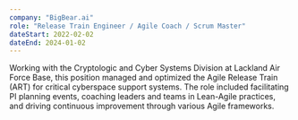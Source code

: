 ```yaml
---
company: "BigBear.ai"
role: "Release Train Engineer / Agile Coach / Scrum Master"
dateStart: 2022-02-02
dateEnd: 2024-01-02
---
```


Working with the Cryptologic and Cyber Systems Division at Lackland Air Force Base, this position managed and optimized the Agile Release Train (ART) for critical cyberspace support systems. The role included facilitating PI planning events, coaching leaders and teams in Lean-Agile practices, and driving continuous improvement through various Agile frameworks.
